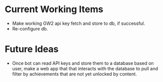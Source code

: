 # Current Working Items

- Make working GW2 api key fetch and store to db, if successful.
- Re-configure db.

# Future Ideas

- Once bot can read API keys and store them to a database based on user,
  make a web app that that interacts with the database to pull and filter by achievements that are not yet unlocked by content.
